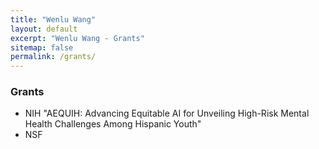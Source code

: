 ```yaml
---
title: "Wenlu Wang" 
layout: default
excerpt: "Wenlu Wang - Grants"
sitemap: false
permalink: /grants/
---
```


### Grants

- NIH "AEQUIH: Advancing Equitable AI for Unveiling High-Risk Mental Health Challenges Among Hispanic Youth"
- NSF 
